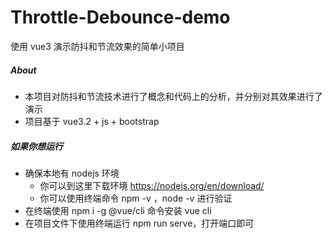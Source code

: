 # Throttle-Debounce-demo
使用 vue3 演示防抖和节流效果的简单小项目



##### About

- 本项目对防抖和节流技术进行了概念和代码上的分析，并分别对其效果进行了演示
- 项目基于 vue3.2 + js + bootstrap



##### 如果你想运行

- 确保本地有 nodejs 环境
  - 你可以到这里下载环境 https://nodejs.org/en/download/
  - 你可以使用终端命令 npm -v ，node -v 进行验证
- 在终端使用 npm i -g @vue/cli 命令安装 vue cli
- 在项目文件下使用终端运行 npm run serve，打开端口即可